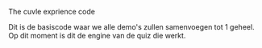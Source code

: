 The cuvle exprience code

Dit is de basiscode waar we alle demo's zullen samenvoegen tot 1 geheel.
Op dit moment is dit de engine van de quiz die werkt.